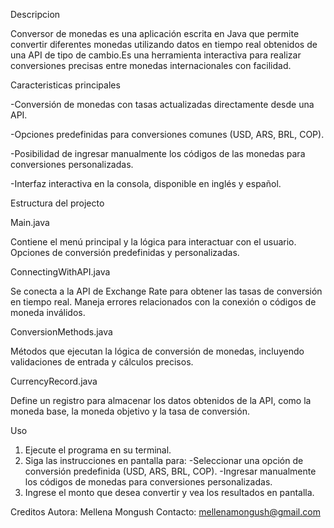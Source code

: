<Title> Currency Exchange (Conversor de Monedas) </Title>

<p1>Descripcion</p1>

Conversor de monedas es una aplicación escrita en Java que permite convertir diferentes monedas
utilizando datos en tiempo real obtenidos de una API de tipo de cambio.Es una herramienta interactiva
para realizar conversiones precisas entre monedas internacionales con facilidad.

<p>Caracteristicas principales</p>
-Conversión de monedas con tasas actualizadas directamente desde una API.

-Opciones predefinidas para conversiones comunes (USD, ARS, BRL, COP).

-Posibilidad de ingresar manualmente los códigos de las monedas para conversiones personalizadas.

-Interfaz interactiva en la consola, disponible en inglés y español.

<p1>Estructura del projecto</p1>


<p2>Main.java</p2>

Contiene el menú principal y la lógica para interactuar con el usuario.
Opciones de conversión predefinidas y personalizadas.

<p2>ConnectingWithAPI.java</p2>

Se conecta a la API de Exchange Rate para obtener las tasas de conversión en tiempo real.
Maneja errores relacionados con la conexión o códigos de moneda inválidos.

<p2>ConversionMethods.java</p2>

Métodos que ejecutan la lógica de conversión de monedas, incluyendo validaciones de entrada y cálculos precisos.

<p2>CurrencyRecord.java</p2>

Define un registro para almacenar los datos obtenidos de la API, como la moneda base, la moneda objetivo y la tasa de conversión.


<p1>Uso</p1>

1. Ejecute el programa en su terminal.
2. Siga las instrucciones en pantalla para:
-Seleccionar una opción de conversión predefinida (USD, ARS, BRL, COP).
-Ingresar manualmente los códigos de monedas para conversiones personalizadas.
3. Ingrese el monto que desea convertir y vea los resultados en pantalla.

Creditos
Autora: Mellena Mongush
Contacto: mellenamongush@gmail.com

